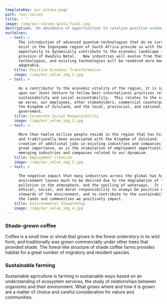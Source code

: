 ```yaml
---
templateKey: our-values-page
path: /our-values
title: ' '
image: /img/our-values-qzulu-final.jpg
description: "An abundance of opportunities to catalyze positive economic transformation through Quantum Kingdom of Zululand directs our holistic focus in addressing these opportunities through the businesses we manage and the projects they undertake.\t\nThere are many abiding principles that govern our approach and activities, including:"
ourValues:
  - text: >
      The introduction of advanced quantum technologies that do no currently
      exist in the Ingonyama region of South Africa provide us with the
      opportunity to dynamically contribute to the economic landscape in the
      province of KwaZulu Natal.   New industries will evolve from these
      technologies, and existing technologies will be rendered more modern and
      adaptable.
    title: Positive Economic Transformation
    image: /img/our_value_img_1.jpg
  - text: >

      As a contributor to the economic vitality of the region, it is incumbent
      upon our Joint Venture to follow best international practices related to
      sustainability and social accountability.  This relates to the communities
      we serve, our employees, other stakeholders, commercial counterparties,
      the Kingdom of Zululand, and the local, provincial, and national
      government.
    title: Corporate Social Responsibility
    image: /img/our_value_img_2.jpg
  - text: >

      More than twelve million people reside in the region that has historically
      and traditionally been associated with the Kingdom of Zululand.  The
      creation of additional jobs in existing industries and companies is of
      great importance, as is the stimulation of employment opportunities in
      emerging industries and companies related to our dynamism.
    title: Employment Creation
    image: /img/our_value_img_3.jpg
  - text: >

      The negative impact that many industries across the global has had on the
      environment leaves much to be desired due to the degradation of land,
      pollution in the atmosphere, and the spoiling of waterways.  It is our
      ethical, social, and moral responsibility to always be positive economic
      stewards of the environment, and to contribute to the sustainability of
      the lands and communities we positively impact.
    title: Environmental Stewardship
    image: /img/our_value_img_4.jpg
---
```


### Shade-grown coffee

Coffee is a small tree or shrub that grows in the forest understory in its wild form, and traditionally was grown commercially under other trees that provided shade. The forest-like structure of shade coffee farms provides habitat for a great number of migratory and resident species.

### Sustainable farming

Sustainable agriculture is farming in sustainable ways based on an understanding of ecosystem services, the study of relationships between organisms and their environment. What grows where and how it is grown are a matter of choice and careful consideration for nature and communities.
